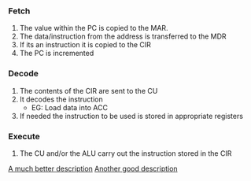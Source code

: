 ### Fetch

1. The value within the PC is copied to the MAR.
2. The data/instruction from the address is transferred to the MDR
3. If its an instruction it is copied to the CIR
4. The PC is incremented

### Decode

1. The contents of the CIR are sent to the CU
2. It decodes the instruction
   - EG: Load data into ACC
3. If needed the instruction to be used is stored in appropriate registers

### Execute

1. The CU and/or the ALU carry out the instruction stored in the CIR

[A much better description](https://www.futurelearn.com/info/courses/how-computers-work/0/steps/49284)
[Another good description](https://isaaccomputerscience.org/concepts/sys_arch_processor?examBoard=all&stage=all&topic=architecture)